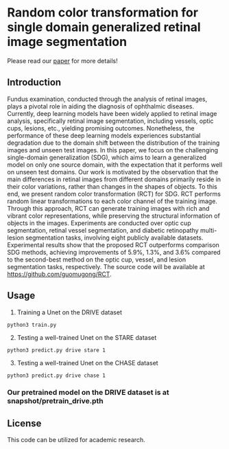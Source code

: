 # Random color transformation for single domain generalized retinal image segmentation
Please read our [paper](https://doi.org/10.1016/j.engappai.2024.108907) for more details!

## Introduction
Fundus examination, conducted through the analysis of retinal images, plays a pivotal role in aiding the diagnosis of ophthalmic diseases. Currently, deep learning models have been widely applied to retinal image analysis, specifically retinal image segmentation, including vessels, optic cups, lesions, etc., yielding promising outcomes. Nonetheless, the performance of these deep learning models experiences substantial degradation due to the domain shift between the distribution of the training images and unseen test images. In this paper, we focus on the challenging single-domain generalization (SDG), which aims to learn a generalized model on only one source domain, with the expectation that it performs well on unseen test domains. Our work is motivated by the observation that the main differences in retinal images from different domains primarily reside in their color variations, rather than changes in the shapes of objects. To this end, we present random color transformation (RCT) for SDG. RCT performs random linear transformations to each color channel of the training image. Through this approach, RCT can generate training images with rich and vibrant color representations, while preserving the structural information of objects in the images. Experiments are conducted over optic cup segmentation, retinal vessel segmentation, and diabetic retinopathy multi-lesion segmentation tasks, involving eight publicly available datasets. Experimental results show that the proposed RCT outperforms comparison SDG methods, achieving improvements of 5.9%, 1.3%, and 3.6% compared to the second-best method on the optic cup, vessel, and lesion segmentation tasks, respectively. The source code will be available at https://github.com/guomugong/RCT.

## Usage
1) Training a Unet on the DRIVE dataset
```
python3 train.py
```
2) Testing a well-trained Unet on the STARE dataset
```
python3 predict.py drive stare 1
```
3) Testing a well-trained Unet on the CHASE dataset
```
python3 predict.py drive chase 1
```
### Our pretrained model on the DRIVE dataset is at snapshot/pretrain_drive.pth

## License
This code can be utilized for academic research.
